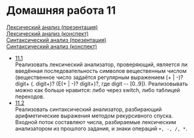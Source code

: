 Домашняя работа 11
==================
[Лексический анализ (презентация)](https://docs.google.com/presentation/d/1Cnlox807bUDrApmSrzEN2bTfdLlYAiT1lJtOpcqUmjA/edit) <br/>
[Лексический анализ (конспект)](https://docs.google.com/document/d/17nLYPWR-H1-8LkT4nn2ZpkTiWoCGkguzNG4uGCG_zuw/edit#heading=h.sxn2ja29yp2o) <br/>
[Синтаксический анализ (презентация)](https://docs.google.com/presentation/d/1Qv2RPoKtsXG-41WMZz5ODrvJcBTZ8LvbpYWJvkf5dRI/edit#slide=id.p) <br/>
[Синтаксический анализ (конспект)](https://docs.google.com/document/d/1HS-VeSMz0FCTPB8e-kgKXuvqH1Y9j28mnwtJXRiVge4/edit)

- [11.1](https://github.com/Victor-Y-Fadeev/SPbSU/tree/master/course1/sem1/hw11/task1) <br/>
Реализовать лексический анализатор, проверяющий, является ли введённая последовательность символов вещественным числом (вещественное число задаётся регулярным выражением (+ | -)? digit+ (. digit+)? (E(+ | -)? digit+)?, где digit -- [0..9]). Реализовывать можно как больше нравится: либо через switch, либо таблицей переходов.
- [11.2](https://github.com/Victor-Y-Fadeev/SPbSU/tree/master/course1/sem1/hw11/task2) <br/>
Реализовать синтаксический анализатор, разбирающий арифметические выражения методом рекурсивного спуска. Входной поток составляют числа, разбираемые лексическим анализатором из прошлого задания, и знаки операций `+, -, /, *`.
